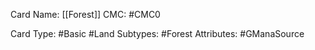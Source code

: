 Card Name: [[Forest]]
CMC: #CMC0

Card Type: #Basic #Land
Subtypes: #Forest
Attributes: #GManaSource